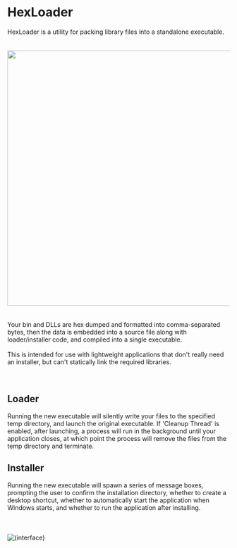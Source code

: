 # HexLoader

HexLoader is a utility for packing library files into a standalone executable.
<br/>
<br/>
<br/>
<img src="https://github.com/user-attachments/assets/e5e4ce28-27f0-4e9c-989b-1a965f3ce386" width="580">
<br/>
<br/>
<br/>
Your bin and DLLs are hex dumped and formatted into comma-separated bytes, then the data is
embedded into a source file along with loader/installer code, and compiled into a single executable.
<br/>
<br/>
This is intended for use with lightweight applications that don't really need an installer, but can't
statically link the required libraries.
<br/>
<br/>
<br/>
## Loader
Running the new executable will silently write your files to the specified temp directory, and launch
the original executable. If 'Cleanup Thread' is enabled, after launching, a process will run in the
background until your application closes, at which point the process will remove the files from the
temp directory and terminate.
<br/>
## Installer
Running the new executable will spawn a series of message boxes, prompting the user to confirm the
installation directory, whether to create a desktop shortcut, whether to automatically start the
application when Windows starts, and whether to run the application after installing.
<br/>
<br/>
<br/>
<br/>
![(interface)](https://kevincrepps.com/images/steps_hl.gif)
